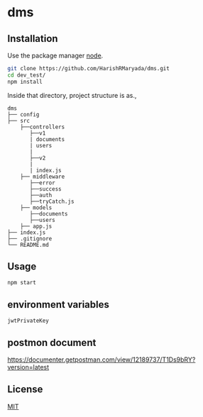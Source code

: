 # dms

## Installation

Use the package manager [node](https://github.com/nodejs/node).

```bash
git clone https://github.com/HarishRMaryada/dms.git
cd dev_test/
npm install
```
Inside that directory, project structure is as.,

```
dms
├── config 
├── src
    ├──controllers
       ├──v1
       | documents
       | users
       |
       ├──v2
       |
       | index.js      
    ├── middleware
       ├──error
       ├──success
       ├──auth
       ├──tryCatch.js
    ├── models
       ├──documents
       ├──users
    ├── app.js
├── index.js 
├── .gitignore
└── README.md

```

## Usage

```node
npm start
```
## environment variables
```
jwtPrivateKey
```
## postmon document
https://documenter.getpostman.com/view/12189737/T1Ds9bRY?version=latest
## License
[MIT](https://choosealicense.com/licenses/mit/)